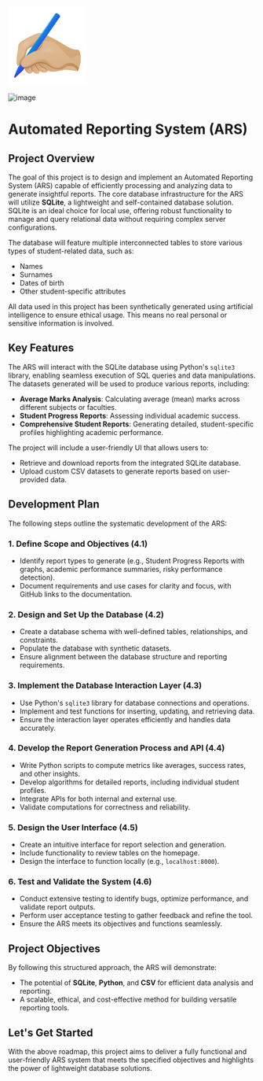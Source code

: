 ![Logo](static/imgs/favicon.svg "Logo")  

<img width="800" alt="image" src="https://github.com/user-attachments/assets/c952cbdf-0dd9-4ae4-b995-d74fc3265d5a" />


# Automated Reporting System (ARS)

## Project Overview

The goal of this project is to design and implement an Automated Reporting System (ARS) capable of efficiently processing and analyzing data to generate insightful reports. The core database infrastructure for the ARS will utilize **SQLite**, a lightweight and self-contained database solution. SQLite is an ideal choice for local use, offering robust functionality to manage and query relational data without requiring complex server configurations.

The database will feature multiple interconnected tables to store various types of student-related data, such as:
- Names
- Surnames
- Dates of birth
- Other student-specific attributes

All data used in this project has been synthetically generated using artificial intelligence to ensure ethical usage. This means no real personal or sensitive information is involved.

## Key Features

The ARS will interact with the SQLite database using Python's `sqlite3` library, enabling seamless execution of SQL queries and data manipulations. The datasets generated will be used to produce various reports, including:

- **Average Marks Analysis**: Calculating average (mean) marks across different subjects or faculties.
- **Student Progress Reports**: Assessing individual academic success.
- **Comprehensive Student Reports**: Generating detailed, student-specific profiles highlighting academic performance.

The project will include a user-friendly UI that allows users to:
- Retrieve and download reports from the integrated SQLite database.
- Upload custom CSV datasets to generate reports based on user-provided data.

## Development Plan

The following steps outline the systematic development of the ARS:

### 1. Define Scope and Objectives (4.1)
- Identify report types to generate (e.g., Student Progress Reports with graphs, academic performance summaries, risky performance detection).
- Document requirements and use cases for clarity and focus, with GitHub links to the documentation.

### 2. Design and Set Up the Database (4.2)
- Create a database schema with well-defined tables, relationships, and constraints.
- Populate the database with synthetic datasets.
- Ensure alignment between the database structure and reporting requirements.

### 3. Implement the Database Interaction Layer (4.3)
- Use Python's `sqlite3` library for database connections and operations.
- Implement and test functions for inserting, updating, and retrieving data.
- Ensure the interaction layer operates efficiently and handles data accurately.

### 4. Develop the Report Generation Process and API (4.4)
- Write Python scripts to compute metrics like averages, success rates, and other insights.
- Develop algorithms for detailed reports, including individual student profiles.
- Integrate APIs for both internal and external use.
- Validate computations for correctness and reliability.

### 5. Design the User Interface (4.5)
- Create an intuitive interface for report selection and generation.
- Include functionality to review tables on the homepage.
- Design the interface to function locally (e.g., `localhost:8000`).

### 6. Test and Validate the System (4.6)
- Conduct extensive testing to identify bugs, optimize performance, and validate report outputs.
- Perform user acceptance testing to gather feedback and refine the tool.
- Ensure the ARS meets its objectives and functions seamlessly.

## Project Objectives

By following this structured approach, the ARS will demonstrate:
- The potential of **SQLite**, **Python**, and **CSV** for efficient data analysis and reporting.
- A scalable, ethical, and cost-effective method for building versatile reporting tools.

## Let's Get Started

With the above roadmap, this project aims to deliver a fully functional and user-friendly ARS system that meets the specified objectives and highlights the power of lightweight database solutions.
